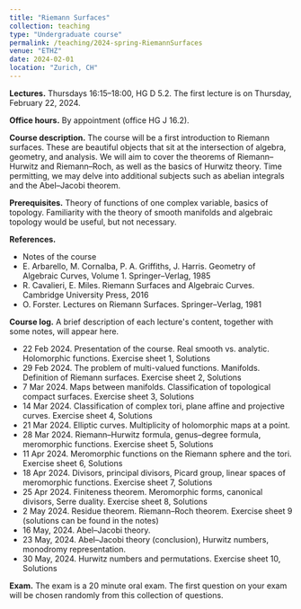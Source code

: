 ```yaml
---
title: "Riemann Surfaces"
collection: teaching
type: "Undergraduate course"
permalink: /teaching/2024-spring-RiemannSurfaces
venue: "ETHZ"
date: 2024-02-01
location: "Zurich, CH"
---
```


**Lectures.** Thursdays 16:15–18:00, HG D 5.2. The first lecture is on Thursday, February 22, 2024.

**Office hours.** By appointment (office HG J 16.2).

**Course description.** The course will be a first introduction to Riemann surfaces. These are beautiful objects that sit at the intersection of algebra, geometry, and analysis. We will aim to cover the theorems of Riemann–Hurwitz and Riemann–Roch, as well as the basics of Hurwitz theory. Time permitting, we may delve into additional subjects such as abelian integrals and the Abel–Jacobi theorem. 

**Prerequisites.** Theory of functions of one complex variable, basics of topology. Familiarity with the theory of smooth manifolds and algebraic topology would be useful, but not necessary. 

**References.**

* Notes of the course
* E. Arbarello, M. Cornalba, P. A. Griffiths, J. Harris. Geometry of Algebraic Curves, Volume 1. Springer–Verlag, 1985
* R. Cavalieri, E. Miles. Riemann Surfaces and Algebraic Curves. Cambridge University Press, 2016
* O. Forster. Lectures on Riemann Surfaces. Springer–Verlag, 1981

**Course log.** A brief description of each lecture's content, together with some notes, will appear here.

* 22 Feb 2024. Presentation of the course. Real smooth vs. analytic. Holomorphic functions. Exercise sheet 1, Solutions
* 29 Feb 2024. The problem of multi-valued functions. Manifolds. Definition of Riemann surfaces. Exercise sheet 2, Solutions
* 7 Mar 2024. Maps between manifolds. Classification of topological compact surfaces. Exercise sheet 3, Solutions
* 14 Mar 2024. Classification of complex tori, plane affine and projective curves. Exercise sheet 4, Solutions
* 21 Mar 2024. Elliptic curves. Multiplicity of holomorphic maps at a point.
* 28 Mar 2024. Riemann–Hurwitz formula, genus–degree formula, meromorphic functions. Exercise sheet 5, Solutions
* 11 Apr 2024. Meromorphic functions on the Riemann sphere and the tori. Exercise sheet 6, Solutions
* 18 Apr 2024. Divisors, principal divisors, Picard group, linear spaces of meromorphic functions. Exercise sheet 7, Solutions
* 25 Apr 2024. Finiteness theorem. Meromorphic forms, canonical divisors, Serre duality. Exercise sheet 8, Solutions
* 2 May 2024. Residue theorem. Riemann–Roch theorem. Exercise sheet 9 (solutions can be found in the notes)
* 16 May, 2024. Abel–Jacobi theory.
* 23 May, 2024. Abel–Jacobi theory (conclusion), Hurwitz numbers, monodromy representation.
* 30 May, 2024. Hurwitz numbers and permutations. Exercise sheet 10, Solutions

**Exam.** The exam is a 20 minute oral exam. The first question on your exam will be chosen randomly from this collection of questions.
